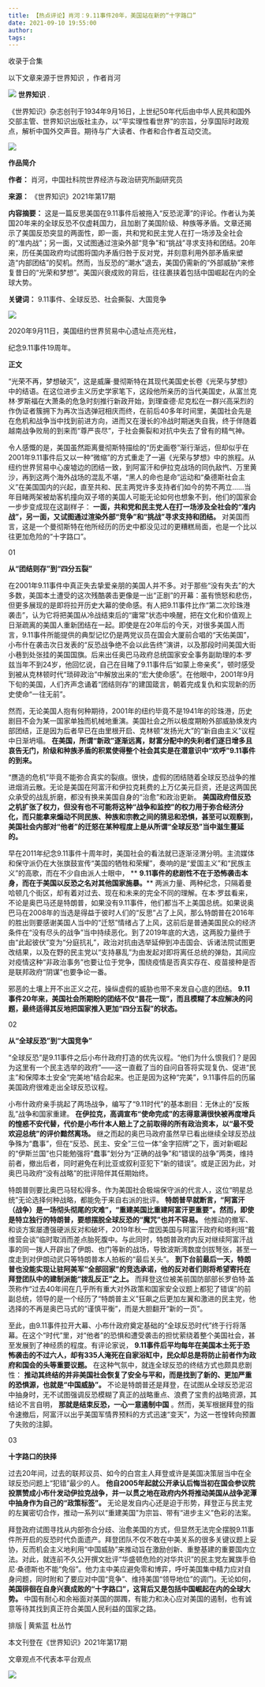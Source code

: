 ```yaml
---
title: 【热点评论】肖河：9.11事件20年，美国站在新的“十字路口”
date: 2021-09-10 19:55:00
author: 
tags: 
---
```



收录于合集

以下文章来源于世界知识 ，作者肖河

![](/images/560/2.png) **世界知识** .

《世界知识》杂志创刊于1934年9月16日，上世纪50年代后由中华人民共和国外交部主管、世界知识出版社主办，以“平实理性看世界”的宗旨，分享国际时政观点，解析中国外交声音。期待与广大读者、作者和合作者互动交流。

![](/images/560/3.png)  
  

**作品简介**

 **作者：** 肖河，中国社科院世界经济与政治研究所副研究员

 **来源：** 《世界知识》2021年第17期

 **内容摘要：**
这是一篇反思美国在9.11事件后被拖入“反恐泥潭”的评论。作者认为美国20年来的全球反恐不仅虚耗国力，且加剧了美国阶级、种族等矛盾。文章还揭示了美国反恐突显的两面性，即一面，共和党和民主党人在打一场涉及全社会的“准内战”；另一面，又试图通过渲染外部“竞争”和“挑战”寻求支持和团结。20年来，历任美国政府均试图将国内矛盾归咎于反对党，并刻意利用外部矛盾来塑造“内部团结”的契机。然而，当反恐的“潮水”退去，美国仍需新的“外部威胁”来修复昔日的“光荣和梦想”。美国兴衰成败的背后，往往裹挟着包括中国崛起在内的全球大势。

 **关键词：** 9.11事件、全球反恐、社会撕裂、大国竞争

  
![](/images/560/4.jpeg)

2020年9月11日，美国纽约世界贸易中心遗址点亮光柱，

纪念9.11事件19周年。

  

 **正文**

  

“光荣不再，梦想破灭”，这是威廉·曼彻斯特在其现代美国史长卷《光荣与梦想》中的结语。在这位进步主义历史学家笔下，这段他所亲历的当代美国史，从富兰克林·罗斯福在大萧条的危急时刻推行新政开始，到理查德·尼克松在一群兴高采烈的作伪证者簇拥下为再次当选弹冠相庆而终，在前后40多年时间里，美国社会先是在危机和战争当中找到前进方向，进而又在漫长的冷战时期迷失自我，终于伴随着越南战争败局的到来而“尊严丧尽”，于社会撕裂和对抗中失去了曾有的精气神。  

  

令人感慨的是，美国虽然距离曼彻斯特描绘的“历史画卷”渐行渐远，但却似乎在2001年9.11事件后又以一种“微缩”的方式重走了一遍《光荣与梦想》中的旅程。从纽约世界贸易中心废墟边的团结一致，到阿富汗和伊拉克战场的同仇敌忾、万里黄沙，再到这两个海外战场的混乱不堪，“黑人的命也是命”运动和“桑德斯社会主义”在美国国内的兴起，直至共和、民主两党许多支持者们如今的势不两立……当年目睹两架被劫客机撞向双子塔的美国人可能无论如何也想象不到，他们的国家会一步步变成现在这副样子：
**一面，共和党和民主党人在打一场涉及全社会的“准内战”，另一面，又试图通过渲染外部“竞争”和“挑战”寻求支持和团结。**
对美国而言，这是一个曼彻斯特在他所经历的历史中都没见过的更糟糕局面，也是一个比以往更加危险的“十字路口”。

  

01

 **从“团结则存”到“四分五裂”**

  

在2001年9.11事件中真正失去挚爱亲朋的美国人并不多。对于那些“没有失去”的大多数，美国本土遭受的这次残酷袭击更像是一出“正剧”的开幕：虽有愤怒和悲伤，但更多展现的是即将拉开历史大幕的使命感。有人把9.11事件比作“第二次珍珠港袭击”，认为它将把美国从冷战结束后的“庸常”状态中唤醒，把在文化和价值观上日渐疏离的美国人重新团结在一起。即使是在20年后的今天，对很多美国人而言，9.11事件所能提供的典型记忆仍是两党议员在国会大厦前合唱的“天佑美国”，小布什在袭击次日发表的“反恐战争绝不会以此告终”演讲，以及那段时间美国大街小巷到处张挂的美国国旗。后来出任奥巴马政府总统国家安全事务副助理的本·罗兹当年不到24岁，他回忆说，自己在目睹了9.11事件后“如蒙上帝亲炙”，顿时感受到被从克林顿时代“琐碎政治”中解放出来的“宏大使命感”。在他眼中，2001年9月下旬的美国，人们齐声念诵着“团结则存”的建国箴言，朝着完成复仇和实现新的历史使命“一往无前”。

  

然而，无论美国人抱有何种期待，2001年的纽约毕竟不是1941年的珍珠港，历史剧目不会为某一国家单独而机械地重演。美国社会之所以极度期盼外部威胁焕发内部团结，正是因为后者早已在由里根开启、克林顿“发扬光大”的“新自由主义”议程中日渐坍塌。
**在美国，所谓“新政”逐渐远离，财富分配中的失利者们逐日增多且哀告无门，阶级和种族矛盾的积累使得整个社会其实是在潜意识中“欢呼”9.11事件的到来。**

  

“赝造的危机”毕竟不能弥合真实的裂痕。很快，虚假的团结随着全球反恐战争的推进烟消云散。无论是美国在阿富汗和伊拉克耗费的上万亿美元巨资，还是这两国民众承受的战乱折磨，都没有换来美国自身的“治愈”和政治更新。
**美国政府借反恐之机扩张了权力，但没有也不可能将这种“战争和监控”的权力用于弥合经济分化，而只能拿来煽动不同民族、种族和宗教之间的猜忌和恐惧，甚至可以观察到，美国社会内部对“他者”的迁怒在某种程度上是从所谓“全球反恐”当中滋生蔓延的。**

  

早在2011年纪念9.11事件十周年时，美国社会的看法就已逐渐泾渭分明。主流媒体和保守派仍在大张旗鼓宣传“美国的牺牲和荣耀”，奏响的是“爱国主义”和“民族主义”的高歌，而在不少自由派人士眼中，
** **9.11事件的悲剧性不在于恐怖袭击本身，而在于美国以反恐之名对其他国家施暴。****
两派力量、两种纪念，只隔着曼哈顿几个街区，却有着对过去、现在和未来的完全不同的理解。在本·罗兹看来，不论是奥巴马还是特朗普，如果没有9.11事件，他们都当不上美国总统。如果说奥巴马在2008年的当选是得益于彼时人们的“反思”占了上风，那么特朗普在2016年的胜出则要感谢美国人当中的“迁怒”情绪占了上风，这前后是普通美国民众的经济条件在“没有尽头的战争”当中持续恶化。到了2019年底的大选，这两股力量终于由“此起彼伏”变为“分庭抗礼”，政治对抗由选举延伸到冲击国会、诉诸法院试图更改结果，以及在野的民主党以“支持暴乱”为由发起对即将离任总统的弹劾，其间应对疫情这种“非政治事务”也要让位于党争，围绕疫情是否真实存在、疫苗接种是否是联邦政府“阴谋”也要争论一番。

  

邪恶的土壤上开不出正义之花，操纵虚假的威胁也带不来发自心底的团结。
**9.11事件20年来，美国社会所期盼的团结不仅“昙花一现”，而且模糊了本应解决的问题，最终适得其反地把国家推入更加“四分五裂”的状态。**

  

02

 **从“全球反恐”到“大国竞争”**

  

“全球反恐”是9.11事件之后小布什政府打造的优先议程。“他们为什么恨我们？是因为这里有一个民主选举的政府”——这一直截了当的自问自答将实现复仇、促进“民主”和保障本土安全“完美地”结合起来。也正是因为这种“完美”，9.11事件后的历届美国政府很难走出全球反恐议程。

  

小布什政府亲手挑起了两场战争，编写了“9.11时代”的基本剧目：无休止的“反叛乱”战争和国家重建。
**在伊拉克，高调宣布“使命完成”的志得意满很快被再度增兵的惶惑不安代替，代价是小布什本人赔上了之前取得的所有政治资本，以“最不受欢迎总统”的评价黯然离场。**
继之而起的奥巴马政府虽然早已看出继续全球反恐战争殊为“蠢事”，但在“反恐、民主、安全”三位一体“金字招牌”之下，面对新崛起的“伊斯兰国”也只能勉强将“蠢事”划分为“正确的战争”和“错误的战争”两类，维持前者，撤出后者，同时避免在利比亚或叙利亚犯下“新的错误”。或是正因为此，对奥巴马政府“没有战略”的批评陪伴其任期始终。

  

特朗普则要比奥巴马轻松得多。作为美国社会极端保守派的代言人，这位“明星总统”无论选择何种战略，都能免于来自右派的批评。
**特朗普早就断言，“阿富汗（战争）是一场彻头彻尾的灾难”，“重建美国比重建阿富汗更重要”。然而，即使是特立独行的特朗普，要想摆脱全球反恐的“魔咒”也并不容易。**
他推动的撤军、和谈方案屡遭强硬派反对和破坏，2019年秋一度因美国与阿富汗政府和塔利班“戴维营会谈”临时取消而差点胎死腹中。与此同时，特朗普政府内反对继续阿富汗战事的同一拨人开辟出了伊朗、也门等新的战场，导致波斯湾数度剑拔弩张，甚至一度走到对伊朗动武只等特朗普本人拍板的“最后关头”。
**到下台前最后一天，特朗普也没能实现让驻阿美军“全部回家”的竞选承诺，他的反对者们则将希望寄托在拜登团队中的建制派能“拨乱反正”之上。**
而拜登这位被美前国防部部长罗伯特·盖茨称作“过去40年间在几乎所有重大对外政策和国家安全议题上都犯了错误”的前副总统，领导的是一个经历了“特朗普主义”狂飙之后更加左翼和激进的民主党，他选择的不再是奥巴马式的“谨慎平衡”，而是大胆翻开“新的一页”。

  

至此，由9.11事件拉开大幕、小布什政府奠定基础的“全球反恐时代”终于行将落幕。在这个“时代”里，对“他者”的恐惧和遭受袭击的担忧萦绕着整个美国社会，甚至发展到了神经质的程度。有评论家说，
**9.11事件后平均每年在美国本土死于恐怖袭击的不过六人，却有335人淹死在自家浴缸中，民众却总是将防止前者作为政府和国会的头等重要议题。**
在这种气氛中，就连全球反恐的终结方式也颇具悲剧性： **推动其终结的并非美国社会恢复了安全与平和，而是找到了新的、更加严重的恐惧源，也就是“中国威胁”。**
不论是特朗普还是拜登，在试图从全球反恐泥沼中抽身时，无不试图强调反恐模糊了真正的战略重点、浪费了宝贵的战略资源，其结论不言自明，
**那就是结束反恐，一心一意遏制中国** 。然而，美军根据拜登的指令速撤后，阿富汗以出乎美国军情界预料的方式迅速“变天”，为这一苍惶转向预置了失败的注脚。

  

03

 **十字路口的抉择**

  

过去20年间，过去的联邦议员、如今的白宫主人拜登或许是美国决策层当中在全球反恐问题上“犯错”最少的人。
**他自2005年起就公开承认后悔当初在国会参议院投票赞成小布什发动伊拉克战争，并一以贯之地在政府内外将推动美国从战争泥潭中抽身作为自己的“政策标签”。**
无论是发自内心还是迫于形势，拜登正与民主党的左翼密切合作，推动一系列以“重建美国”为宗旨、带有“进步主义”色彩的法案。

  

拜登政府试图寻找从内部弥合分歧、治愈美国的方式，但显然无法完全摆脱9.11事件所开启的反恐时代负面遗产。拜登团队不仅不敢在中美关系的很多关键议题上妥协，反而机会主义地利用“中国威胁”来推动旨在激励创新、重整基建的重要国内立法。对此，就连前不久公开撰文批评“华盛顿危险的对华共识”的民主党左翼旗手伯尼·桑德斯也不能“免俗”。他力主中美应避免零和博弈，呼吁美国集中精力应对自身问题，同时附和了要应对中国“竞争”、维持美国“领导地位”的调门。无论如何，
**美国徘徊在自身兴衰成败的“十字路口”，这背后又是包括中国崛起在内的全球大势。**
中国有耐心和余裕面对美国的踯躅，有能力和决心应对美国的遏制，也有诚意等待其找到真正符合美国人民利益的国家之路。

  

排版 | 黄紫蓝 杜丛竹

  

本文刊登在《世界知识》2021年第17期

文章观点不代表本平台观点

![](/images/560/5.gif)


